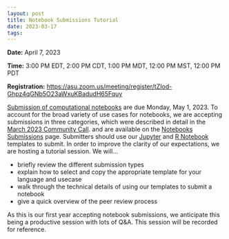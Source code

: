 ```yaml
---
layout: post
title: Notebook Submissions Tutorial
date: 2023-03-17
tags:
---
```


**Date:** April 7, 2023 

**Time:** 3:00 PM EDT, 2:00 PM CDT, 1:00 PM MDT, 12:00 PM MST, 12:00 PM PDT

**Registration:** https://asu.zoom.us/meeting/register/tZIod-Ghpz4qGNb5O23aWxuKBadudH65Fquy

[Submission of computational notebooks](https://us-rse.org/usrse23/submissions/notebooks/) are due 
Monday, May 1, 2023. To account for the broad variety of use cases for notebooks, we are accepting 
submissions in three categories, which were described in detail in the [March 2023 Community Call](https://youtu.be/Z4QXKDIDu6k). 
and are available on the [Notebooks Submissions](https://us-rse.org/usrse23/submissions/notebooks/) page. 
Submitters should use our [Jupyter](https://github.com/USRSE/jupyter-notebook-templates) and 
[R Notebook](https://github.com/USRSE/R-notebook-templates) templates to submit. In order to 
improve the clarity of our expectations, we are hosting a tutorial session. We will...

- briefly review the different submission types
- explain how to select and copy the appropriate template for your language and usecase
- walk through the technical details of using our templates to submit a notebook
- give a quick overview of the peer review process

As this is our first year accepting notebook submissions, we anticipate this being a productive 
session with lots of Q&A. This session will be recorded for reference.
